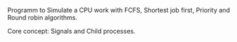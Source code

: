 Programm to Simulate a CPU work with FCFS, Shortest job first, Priority and Round robin algorithms.

Core concept: Signals and Child processes.
